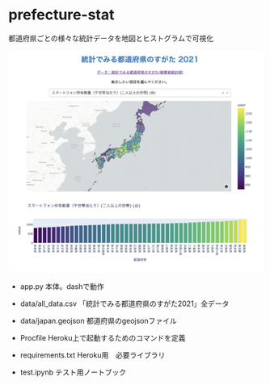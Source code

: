 # prefecture-stat

都道府県ごとの様々な統計データを地図とヒストグラムで可視化

![thumbnail](thumbnail.png "thumbnail")


* app.py
本体。dashで動作

* data/all_data.csv
「統計でみる都道府県のすがた2021」全データ

* data/japan.geojson
都道府県のgeojsonファイル

* Procfile
Heroku上で起動するためのコマンドを定義

* requirements.txt
Heroku用　必要ライブラリ

* test.ipynb
テスト用ノートブック







